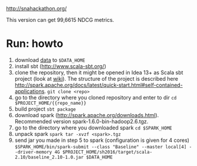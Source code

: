 http://snahackathon.org/

This version can get 99,6615 NDCG metrics.

Run: howto
==============

1. download [data](http://snahackathon.org/dataset) to `$DATA_HOME` 
2. install sbt (http://www.scala-sbt.org/)
3. clone the repository, then it might be opened in Idea 13+ as Scala sbt project (look at [wiki](https://github.com/snahackathon/sh2016/wiki/%D0%9A%D0%B0%D0%BA-%D0%BE%D1%82%D0%BA%D1%80%D1%8B%D1%82%D1%8C-%D0%BF%D1%80%D0%BE%D0%B5%D0%BA%D1%82-%D0%B2-IntelliJ-IDEA%3F)).
The structure of the project is described here http://spark.apache.org/docs/latest/quick-start.html#self-contained-applications.
`git clone <repo>`
4. go to the directory where you cloned repository and enter to dir
`cd $PROJECT_HOME/{{repo_name}}`
5. build project
`sbt package`
6. download spark (http://spark.apache.org/downloads.html). Recommended version spark-1.6.0-bin-hadoop2.6.tgz.
7. go to the directory where you downloaded spark
`cd $SPARK_HOME`
8. unpack spark
`spark tar -xvzf <spark>.tgz`
9. send jar you made in step 5 to spark (configuration is given for 4 cores)
``$SPARK_HOME/bin/spark-submit --class "Baseline" --master local[4] --driver-memory 4G $PROJECT_HOME/sh2016/target/scala-2.10/baseline_2.10-1.0.jar $DATA_HOME``

